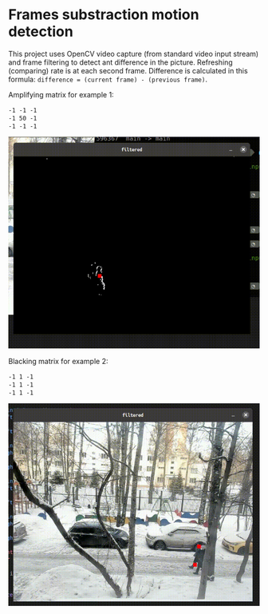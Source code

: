 # Frames substraction motion detection

This project uses OpenCV video capture (from standard video input stream) and frame filtering to detect ant difference in the picture. Refreshing (comparing) rate is at each second frame. Difference is calculated in this formula: `difference = (current frame) - (previous frame)`. 

Amplifying matrix for example 1:
```
-1 -1 -1
-1 50 -1
-1 -1 -1
```

![](https://github.com/korzck/motion-detection/blob/main/example1.gif)

Blacking matrix for example 2:
```
-1 1 -1
-1 1 -1
-1 1 -1
```

![](https://github.com/korzck/motion-detection/blob/main/example2.gif)
